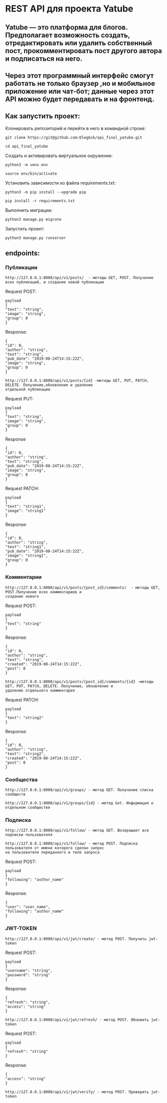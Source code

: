 # REST API для проекта Yatube

## Yatube — это платформа для блогов. Предполагает возможность создать, отредактировать или удалить собственный пост, прокомментировать пост другого автора и подписаться на него.

## Через этот программный интерфейс смогут работать не только браузер ,но и мобильное приложение или чат-бот; данные через этот API можно будет передавать и на фронтенд.

## Как запустить проект:

Клонировать репозиторий и перейти в него в командной строке:

```
git clone https://git@github.com:OlegGsk/api_final_yatube.git
```

```
cd api_final_yatube
```

Cоздать и активировать виртуальное окружение:

```
python3 -m venv env
```

```
source env/bin/activate
```

Установить зависимости из файла requirements.txt:

```
python3 -m pip install --upgrade pip
```

```
pip install -r requirements.txt
```

Выполнить миграции:

```
python3 manage.py migrate
```

Запустить проект:

```
python3 manage.py runserver
```

## endpoints:

### Публикации

```
http://127.0.0.1:8000/api/v1/posts/  - методы GET, POST. Получение всех публикаций, и создание новой публикации
```
Request POST:
```
payload
{
"text": "string",
"image": "string",
"group": 0
}
```
Response:
```
{
"id": 0,
"author": "string",
"text": "string",
"pub_date": "2019-08-24T14:15:22Z",
"image": "string",
"group": 0
}
```

```
http://127.0.0.1:8000/api/v1/posts/{id} -методы GET, PUT, PATCH, DELETE. Получение,обновление и удаление
отдельной публикации
```
Request PUT:
```
payload
{
"text": "string",
"image": "string",
"group": 0
}
```
Response
```
{
"id": 0,
"author": "string",
"text": "string",
"pub_date": "2019-08-24T14:15:22Z",
"image": "string",
"group": 0
}
```
Request PATCH:
```
payload
{
"text": "string1",
"image": "string1"
}
```
Response:
```
{
"id": 0,
"author": "string",
"text": "string1",
"pub_date": "2019-08-24T14:15:22Z",
"image": "string1",
"group": 0
}
```

### Комментарии

```
http://127.0.0.1:8000/api/v1/posts/{post_id}/comments/  - методы GET, POST.Получение всех комментариев и
создание нового
```

Request POST:
```
payload
{
"text": "string"
}
```
Response:
```
{
"id": 0,
"author": "string",
"text": "string",
"created": "2019-08-24T14:15:22Z",
"post": 0
}
```
```
http://127.0.0.1:8000/api/v1/posts/{post_id}/comments/{id} -методы GET, PUT, PATCH, DELETE. Получение, обновление и
удаление отдельного комментария
```
Request PATCH:
```
payload
{
"text": "string2"
}
```
Response:
```
{
"id": 0,
"author": "string",
"text": "string2",
"created": "2019-08-24T14:15:22Z",
"post": 0
}
```

### Сообщества

```
http://127.0.0.1:8000/api/v1/groups/ - метод GET. Получение списка сообществ
```
```
http://127.0.0.1:8000/api/v1/groups/{id} - метод Get. Информация о отдельном сообществе
```

### Подписка

```
http://127.0.0.1:8000/api/v1/follow/ - метод GET. Возвращает все подписки пользователя
```
```
http://127.0.0.1:8000/api/v1/follow/ - метод POST. Подписка пользователя от имени которого сделан запрос
на пользователя переданного в теле запроса
```
Request POST:
```
payload
{
"following": "author_name"
}
```
Response:
```
{
"user": "user_name",
"following": "author_name"
}
```

### JWT-TOKEN

```
http://127.0.0.1:8000/api/v1/jwt/create/ - метод POST. Получить jwt-token
```
Request POST:
```
payload
{
"username": "string",
"password": "string"
}
```
Response:
```
{
"refresh": "string",
"access": "string"
}
```
```
http://127.0.0.1:8000/api/v1/jwt/refresh/ - метод POST. Обновить jwt-token
```
Request POST:
```
payload
{
"refresh": "string"
}
```
Response:
```
{
"access": "string"
}
```
```
http://127.0.0.1:8000/api/v1/jwt/verify/ - метод POST. Проверить jwt-token
```

